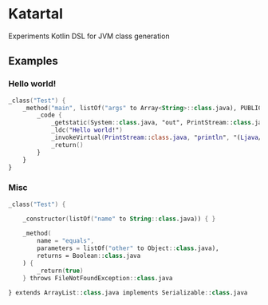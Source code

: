 # Katartal

Experiments Kotlin DSL for JVM class generation

## Examples

### Hello world!
```kotlin
_class("Test") {
    _method("main", listOf("args" to Array<String>::class.java), PUBLIC + STATIC) {
        _code {
            _getstatic(System::class.java, "out", PrintStream::class.java)
            _ldc("Hello world!")
            _invokeVirtual(PrintStream::class.java, "println", "(Ljava/lang/String;)V")
            _return()
        }
    }
}
```

### Misc

```kotlin
_class("Test") {

    _constructor(listOf("name" to String::class.java)) { }
    
    _method(
        name = "equals",
        parameters = listOf("other" to Object::class.java),
        returns = Boolean::class.java
    ) {
        _return(true)
    } throws FileNotFoundException::class.java
    
} extends ArrayList::class.java implements Serializable::class.java
```